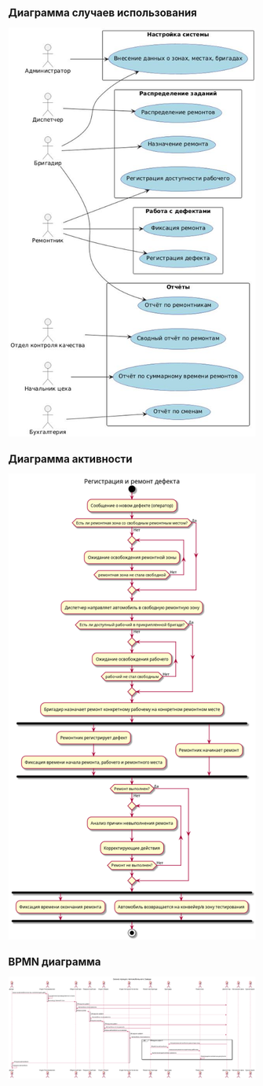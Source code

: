 ## Диаграмма случаев использования

![Диаграмма случаев использования](../images/use_cases.png)

## Диаграмма активности

![Диаграмма активности](../images/activity.png)

## BPMN диаграмма

![BPMN диаграмма](../images/bpmn.png)
